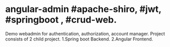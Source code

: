 # angular-admin #apache-shiro, #jwt, #springboot , #crud-web.
Demo webadmin for authentication, authorization, account manager.
Project consists of 2 child project.
1.Spring boot Backend. 
2.Angular Frontend.
